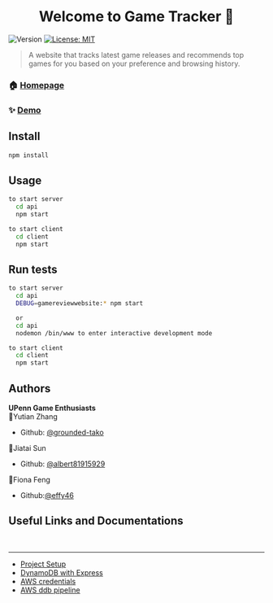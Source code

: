 <h1 align="center">Welcome to Game Tracker 👋</h1>
<p>
  <img alt="Version" src="https://img.shields.io/badge/version-0.0.1-blue.svg?cacheSeconds=2592000" />
  <a href="#" target="_blank">
    <img alt="License: MIT" src="https://img.shields.io/badge/License-MIT-yellow.svg" />
  </a>
</p>

> A website that tracks latest game releases and recommends top games for you based on your preference and browsing history.

### 🏠 [Homepage](http://www.latestgamereleases.com/)

### ✨ [Demo](http://www.latestgamereleases.com/)

## Install

```sh
npm install
```

## Usage

```sh
to start server
  cd api
  npm start

to start client
  cd client
  npm start
```

## Run tests

```sh
to start server
  cd api
  DEBUG=gamereviewwebsite:* npm start

  or
  cd api
  nodemon /bin/www to enter interactive development mode

to start client
  cd client
  npm start
```

## Authors

**UPenn Game Enthusiasts**\
👤Yutian Zhang
* Github: [@grounded-tako](https://github.com/grounded-tako)

👤Jiatai Sun
* Github: [@albert81915929](https://github.com/albert81915929)

:hamster:Fiona Feng
* Github:[@effy46](https://github.com/effy46)

## Useful Links and Documentations
<br>
<hr></hr>

-   [Project Setup](https://www.freecodecamp.org/news/create-a-react-frontend-a-node-express-backend-and-connect-them-together-c5798926047c/)
-   [DynamoDB with Express](https://referbruv.com/blog/reading-and-writing-to-aws-dynamodb-using-nodejs-with-example/)
-   [AWS credentials](https://docs.aws.amazon.com/sdk-for-javascript/v2/developer-guide/global-config-object.html)
-   [AWS ddb pipeline](https://docs.aws.amazon.com/datapipeline/latest/DeveloperGuide/dp-importexport-ddb.html)
</br>

